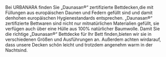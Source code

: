 Bei URBANARA finden Sie „Daunasan®“ zertifizierte Bettdecken,die mit Füllungen aus europäischen Daunen und Federn gefüllt sind und damit denhohen europäischen Hygienestandards entsprechen. „Daunasan®“ zertifizierte Bettwaren sind nicht nur mitnatürlichen Materialien gefüllt, sie verfügen auch über eine Hülle aus 100% natürlicher
Baumwolle. Damit Sie die richtige „Daunasan®“ Bettdecke für Ihr Bett finden,bieten wir sie in verschiedenen Größen und Ausführungen an. Außerdem achten wirdarauf, dass unsere Decken schön leicht und trotzdem angenehm warm in der Nachtsind.
